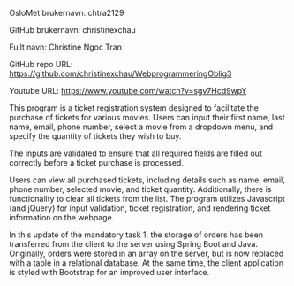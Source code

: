 OsloMet brukernavn: chtra2129

GitHub brukernavn: christinexchau

Fullt navn: Christine Ngoc Tran 

GitHub repo URL: https://github.com/christinexchau/WebprogrammeringOblig3

Youtube URL: https://www.youtube.com/watch?v=sgv7Hcd9wpY

This program is a ticket registration system designed to facilitate the purchase of tickets for various movies. 
Users can input their first name, last name, email, phone number, select a movie from a dropdown menu,
and specify the quantity of tickets they wish to buy.

The inputs are validated to ensure that all required fields are filled out correctly before a ticket
purchase is processed.

Users can view all purchased tickets, including details such as name, email, phone number, 
selected movie, and ticket quantity. Additionally, there is functionality to clear all
tickets from the list. The program utilizes Javascript (and jQuery) for input validation, ticket 
registration, and rendering ticket information on the webpage.

In this update of the mandatory task 1, the storage of orders has been transferred
from the client to the server using Spring Boot and Java. Originally, orders were stored
in an array on the server, but is now replaced with a table in a relational database. 
At the same time, the client application is styled with Bootstrap for an improved user interface.

